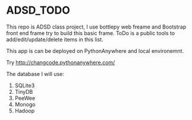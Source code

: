 # ADSD_TODO

This repo is ADSD class project, I use bottlepy web freame and Bootstrap front end frame try to build this basic frame.
ToDo is a public tools to add/edit/update/delete items in this list.

This app is can be deployed on PythonAnywhere and local environemnt.

Try http://changcode.pythonanywhere.com/

The database I will use:
 1. SQLite3
 2. TinyDB
 3. PeeWee
 4. Monogo
 5. Hadoop
